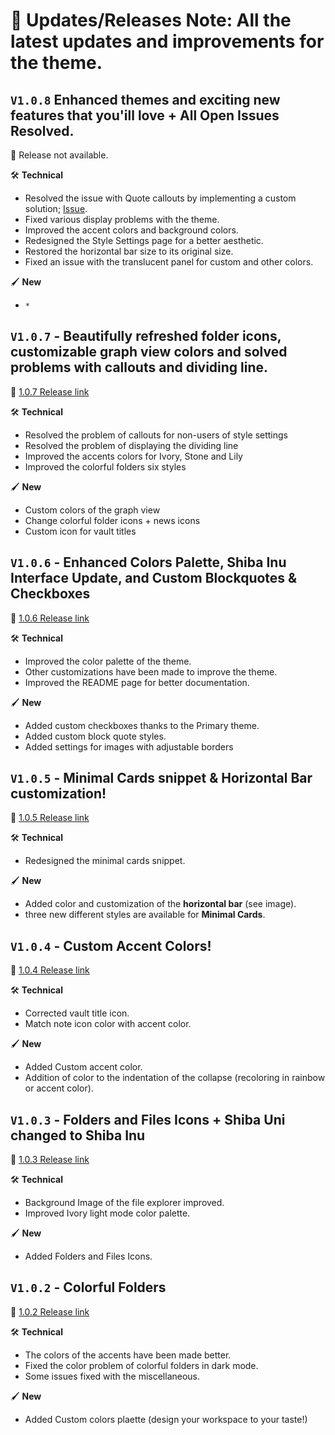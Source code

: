 # 🚀 Updates/Releases Note: All the latest updates and improvements for the theme.

## `V1.0.8` Enhanced themes and exciting new features that you'ill love + All Open Issues Resolved.
📌 Release not available.

🛠️ **Technical** 
- Resolved the issue with Quote callouts by implementing a custom solution; [Issue](https://github.com/faroukx/Obsidian-shiba-inu-theme/issues/6).
- Fixed various display problems with the theme.
- Improved the accent colors and background colors.
- Redesigned the Style Settings page for a better aesthetic.
- Restored the horizontal bar size to its original size.
- Fixed an issue with the translucent panel for custom and other colors.


🖌️ **New**
- `*`


## `V1.0.7` - Beautifully refreshed folder icons, customizable graph view colors and solved problems with callouts and dividing line.

📌 [1.0.7 Release link](https://github.com/faroukx/Obsidian-shiba-inu-theme/releases/tag/v.1.0.7)

🛠️ **Technical** 
- Resolved the problem of callouts for non-users of style settings
- Resolved the problem of displaying the dividing line
- Improved the accents colors for Ivory, Stone and Lily
- Improved the colorful folders six styles

🖌️ **New**
- Custom colors of the graph view
- Change colorful folder icons + news icons
- Custom icon for vault titles

## `V1.0.6` - Enhanced Colors Palette, Shiba Inu Interface Update, and Custom Blockquotes & Checkboxes

📌 [1.0.6 Release link](https://github.com/faroukx/Obsidian-shiba-inu-theme/releases/tag/v.1.0.6)

🛠️ **Technical** 
- Improved the color palette of the theme.
- Other customizations have been made to improve the theme.
- Improved the README page for better documentation.

🖌️ **New**
- Added custom checkboxes thanks to the Primary theme.
- Added custom block quote styles.
- Added settings for images with adjustable borders



## `V1.0.5` - Minimal Cards snippet & Horizontal Bar customization!

📌 [1.0.5 Release link](https://github.com/faroukx/Obsidian-shiba-inu-theme/releases/tag/v.1.0.5)

🛠️ **Technical** 
- Redesigned the minimal cards snippet.

🖌️ **New**
- Added color and customization of the **horizontal bar** (see image).
- three new different styles are available for **Minimal Cards**.

## `V1.0.4` - Custom Accent Colors!

📌 [1.0.4 Release link](https://github.com/faroukx/Obsidian-shiba-inu-theme/releases/tag/v.1.0.4)

🛠️ **Technical** 
- Corrected vault title icon.
- Match note icon color with accent color.

 🖌️ **New**
- Added Custom accent color.
- Addition of color to the indentation of the collapse (recoloring in rainbow or accent color).



## `V1.0.3` - Folders and Files Icons + Shiba Uni changed to Shiba Inu

📌 [1.0.3 Release link](https://github.com/faroukx/Obsidian-shiba-inu-theme/releases/tag/v.1.0.3)

🛠️ **Technical**
- Background Image of the file explorer improved.
- Improved Ivory light mode color palette.

🖌️ **New**
- Added Folders and Files Icons.


## `V1.0.2` - Colorful Folders

📌 [1.0.2 Release link](https://github.com/faroukx/Obsidian-shiba-inu-theme/releases/tag/v.1.0.2)

🛠️ **Technical**
-  The colors of the accents have been made better.
- Fixed the color problem of colorful folders in dark mode.
- Some issues fixed with the miscellaneous.

🖌️ **New**
- Added Custom colors plaette (design your workspace to your taste!)


